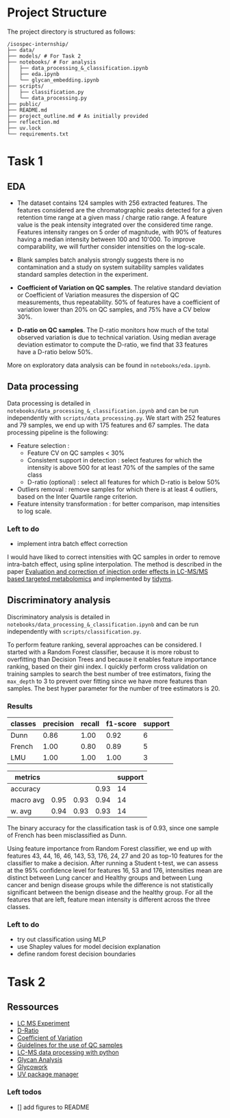 # Project Structure

The project directory is structured as follows:

```
/isospec-internship/
├── data/
├── models/ # For Task 2
├── notebooks/ # For analysis
│   ├── data_processing_&_classification.ipynb
│   ├── eda.ipynb
│   └── glycan_embedding.ipynb
├── scripts/
│   ├── classification.py
│   └── data_processing.py
├── public/
├── README.md
├── project_outline.md # As initially provided
├── reflection.md
├── uv.lock
└── requirements.txt
```

# Task 1

## EDA

* The dataset contains 124 samples with 256 extracted features. The features considered are the chromatographic peaks detected for a given retention time range at a given mass / charge ratio range.  A feature value is the peak intensity integrated over the considered time range. Features intensity ranges on 5 order of magnitude, with 90% of features having a median intensity between 100 and 10'000. To improve comparability, we will further consider intensities on the log-scale.
* Blank samples batch analysis strongly suggests there is no contamination and a study on system suitability samples validates standard samples detection in the experiment.

* **Coefficient of Variation on QC samples**. The relative standard deviation or Coefficient of Variation measures the dispersion of QC measurements, thus repeatability. 50% of features have a coefficient of variation lower than 20% on QC samples, and 75% have a CV below 30%.
* **D-ratio on QC samples**. The D-ratio monitors how much of the total observed variation is due to technical variation. Using median average deviation estimator to compute the D-ratio, we find that 33 features have a D-ratio below 50%.

More on exploratory data analysis can be found in ```notebooks/eda.ipynb```.

## Data processing

Data processing is detailed in ```notebooks/data_processing_&_classification.ipynb``` and can be run independently with ```scripts/data_processing.py```.
We start with 252 features and 79 samples, we end up with 175 features and 67 samples. The data processing pipeline is the following:

* Feature selection :
  * Feature CV on QC samples < 30%
  * Consistent support in detection : select features for which the intensity is above 500 for at least 70% of the samples of the same class
  * D-ratio (optional) : select all features for which D-ratio is below 50%
* Outliers removal : remove samples for which there is at least 4 outliers, based on the Inter Quartile range criterion.
* Feature intensity transformation : for better comparison, map intensities to log scale.

### Left to do

* implement intra batch effect correction

I would have liked to correct intensities with QC samples in order to remove intra-batch effect, using spline interpolation. The method is described in the paper [Evaluation and correction of injection order effects in LC-MS/MS based targeted metabolomics](https://www.sciencedirect.com/science/article/pii/S1570023222004184#s0010) and implemented by [tidyms](https://tidyms.readthedocs.io/en/latest/).

## Discriminatory analysis

Discriminatory analysis is detailed in ```notebooks/data_processing_&_classification.ipynb``` and can be run independently with ```scripts/classification.py```.

To perform feature ranking, several approaches can be considered. I started with a Random Forest classifier, because it is more robust to overfitting than Decision Trees and because it enables feature importance ranking, based on their gini index.
I quickly perform cross validation on training samples to search the best number of tree estimators, fixing the `max_depth` to 3 to prevent over fitting since we have more features than samples. The best hyper parameter for the number of tree estimators is 20.

### Results

| classes  | precision| recall   | f1-score | support  |
|----------|----------|----------|----------|----------|
| Dunn     | 0.86     | 1.00     | 0.92     | 6        |
| French   | 1.00     | 0.80     | 0.89     | 5        |
| LMU      | 1.00     | 1.00     | 1.00     | 3        |

| metrics  |          |          |          | support  |
|----------|----------|----------|----------|----------|
| accuracy |          |          |     0.93 | 14       |
| macro avg| 0.95     | 0.93     | 0.94     | 14       |
| w. avg   | 0.94     | 0.93     | 0.93     | 14       |

The binary accuracy for the classification task is of 0.93, since one sample of French has been misclassified as Dunn.

Using feature importance from Random Forest classifier, we end up with features 43, 44, 16, 46, 143, 53, 176, 24, 27 and 20 as top-10 features for the classifier to make a decision.
After running a Student t-test, we can assess at the 95% confidence level for features 16, 53 and 176, intensities mean are distinct between Lung cancer and Healthy groups and between Lung cancer and benign disease groups while the difference is not statistically significant between the benign disease and the healthy group.
For all the features that are left, feature mean intensity is different across the three classes.

### Left to do

* try out classification using MLP
* use Shapley values for model decision explanation
* define random forest decision boundaries

# Task 2

## Ressources

* [LC MS Experiment](https://pyopenms.readthedocs.io/en/latest/user_guide/background.html)
* [D-Ratio](https://pmc.ncbi.nlm.nih.gov/articles/PMC10222478/)
* [Coefficient of Variation](https://pmc.ncbi.nlm.nih.gov/articles/PMC3695475/)
* [Guidelines for the use of QC samples](https://link.springer.com/article/10.1007/s11306-018-1367-3)
* [LC-MS data processing with python](https://pmc.ncbi.nlm.nih.gov/articles/PMC7602939)
* [Glycan Analysis](https://www.mdpi.com/2218-273X/13/4/605)
* [Glycowork](https://github.com/BojarLab/glycowork)
* [UV package manager](https://docs.astral.sh/uv/guides/projects/)

### Left todos

* [] add figures to README
